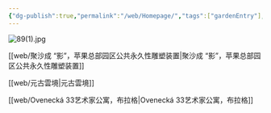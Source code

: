 ```yaml
---
{"dg-publish":true,"permalink":"/web/Homepage/","tags":["gardenEntry"],"noteIcon":"","created":"","updated":""}
---
```


![89(1).jpg](/img/user/photos/89(1).jpg)

[[web/聚沙成 “影”，苹果总部园区公共永久性雕塑装置\|聚沙成 “影”，苹果总部园区公共永久性雕塑装置]]


[[web/元古雲境\|元古雲境]]


[[web/Ovenecká 33艺术家公寓，布拉格\|Ovenecká 33艺术家公寓，布拉格]]

